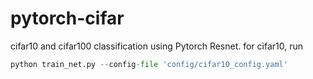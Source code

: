 # pytorch-cifar
cifar10 and cifar100 classification using Pytorch Resnet.
for cifar10, run
```python
python train_net.py --config-file 'config/cifar10_config.yaml'
```

